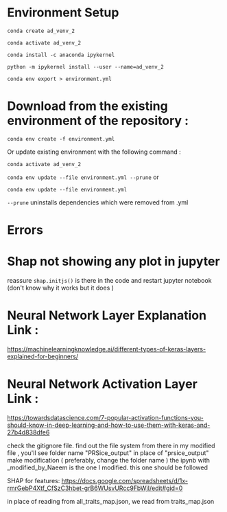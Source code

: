 # Environment Setup

`conda create ad_venv_2`

`conda activate ad_venv_2`

`conda install -c anaconda ipykernel`

`python -m ipykernel install --user --name=ad_venv_2`

`conda env export > environment.yml`


# Download from the existing environment of the repository :

`conda env create -f environment.yml`

Or update existing environment with the following command :

`conda activate ad_venv_2`

`conda env update --file environment.yml --prune` or

`conda env update --file environment.yml`


`--prune` uninstalls dependencies which were removed from .yml


# Errors

# Shap not showing any plot in jupyter

reassure `shap.initjs()` is there in the code and restart jupyter notebook (don't know why it works but it does )


# Neural Network Layer Explanation Link :

https://machinelearningknowledge.ai/different-types-of-keras-layers-explained-for-beginners/

# Neural Network Activation Layer Link :

https://towardsdatascience.com/7-popular-activation-functions-you-should-know-in-deep-learning-and-how-to-use-them-with-keras-and-27b4d838dfe6

check the gitignore file. find out the file system from there
in my modified file , you'll see folder name "PRSice_output" in place of "prsice_output" make modification ( preferably, change the folder name )
the ipynb with _modified_by_Naeem is the one I modified. this one should be followed

SHAP for features:
https://docs.google.com/spreadsheets/d/1x-rmrGebP4Xtf_CfSzC3hbet-grB6WUsvURcc9FbWjI/edit#gid=0 

in place of reading from all_traits_map.json, we read from traits_map.json